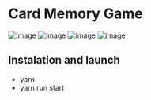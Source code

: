 # Card Memory Game
![image](https://user-images.githubusercontent.com/54241089/127736860-aa068a98-fb45-421d-bf9b-9f28a826d329.png)
![image](https://user-images.githubusercontent.com/54241089/127736886-637a6542-9860-4e02-8bf8-f9979ac62974.png)
![image](https://user-images.githubusercontent.com/54241089/127736896-4aa68575-cc63-4335-87fd-b32871601601.png)
![image](https://user-images.githubusercontent.com/54241089/127736901-6b463ff9-d504-4147-86f0-2d920cde83af.png)


## Instalation and launch
 * yarn
 * yarn run start
